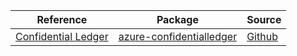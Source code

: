 | Reference | Package | Source |
|---|---|---|
|[Confidential Ledger](confidentialledger-readme.md)|[azure-confidentialledger](https://pypi.org/project/azure-confidentialledger)|[Github](https://github.com/Azure/azure-sdk-for-python/blob/main/sdk/confidentialledger/azure-confidentialledger)|
